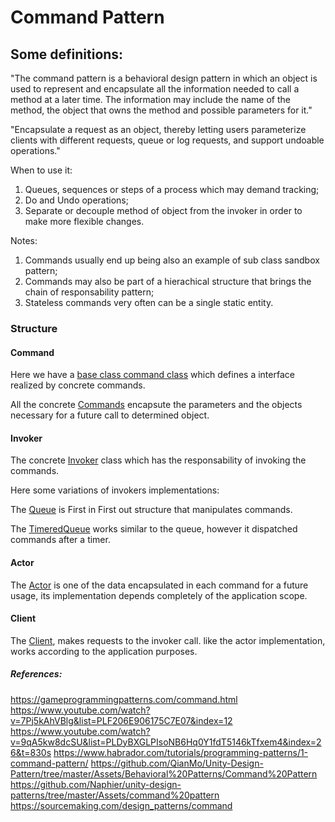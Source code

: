 
# Command Pattern

## Some definitions:

"The command pattern is a behavioral design pattern in which an object is used to represent and encapsulate all the information needed to call a method at a later time. The information may include the name of the method, the object that owns the method and possible parameters for it."

"Encapsulate a request as an object, thereby letting users parameterize clients with different requests, queue or log requests, and support undoable operations." 

When to use it: 
1. Queues, sequences or steps of a process which may demand tracking;
2. Do and Undo operations;
3. Separate or decouple method of object from the invoker in order to make more flexible changes.

Notes:
1. Commands usually end up being also an example of sub class sandbox pattern;
2. Commands may also be part of a hierachical structure that brings the chain of responsability pattern;
3. Stateless commands very often can be a single static entity.

### Structure

#### Command

Here we have a [base class command class](https://github.com/ycarowr/DesignPatterns/blob/master/Assets/Behavior/Command/Structure/Command.cs) which defines a interface realized by concrete commands. 

All the concrete [Commands](https://github.com/ycarowr/DesignPatterns/tree/master/Assets/Behavior/Command/Examples/AnimationQueue/Scripts/Commands) encapsute the parameters and the objects necessary for a future call to determined object.

#### Invoker
The concrete [Invoker](https://github.com/ycarowr/DesignPatterns/blob/master/Assets/Behavior/Command/Examples/AnimationQueue/Scripts/Invoker/AnimationQueue.cs) class which has the responsability of invoking the commands.

Here some variations of invokers implementations:

The [Queue](https://github.com/ycarowr/DesignPatterns/blob/master/Assets/Behavior/Command/Structure/Tools/CommandQueue.cs) is First in First out structure that manipulates commands.

The [TimeredQueue](https://github.com/ycarowr/DesignPatterns/blob/master/Assets/Behavior/Command/Structure/Tools/TimeredCommandQueue.cs) works similar to the queue, however it dispatched commands after a timer.

#### Actor 
The [Actor](https://github.com/ycarowr/DesignPatterns/blob/master/Assets/Behavior/Command/Examples/AnimationQueue/Scripts/Actor/MotionEntity.cs) is one of the data encapsulated in each command for a future usage, its implementation depends completely of the application scope.

#### Client
The [Client](https://github.com/ycarowr/DesignPatterns/blob/master/Assets/Behavior/Command/Examples/AnimationQueue/Scripts/Client/AnimationClient.cs), makes requests to the invoker call. like the actor implementation, works according to the application purposes.   

##### References: 
https://gameprogrammingpatterns.com/command.html
https://www.youtube.com/watch?v=7Pj5kAhVBlg&list=PLF206E906175C7E07&index=12
https://www.youtube.com/watch?v=9qA5kw8dcSU&list=PLDyBXGLPIsoNB6Hq0Y1fdT5146kTfxem4&index=26&t=830s
https://www.habrador.com/tutorials/programming-patterns/1-command-pattern/
https://github.com/QianMo/Unity-Design-Pattern/tree/master/Assets/Behavioral%20Patterns/Command%20Pattern
https://github.com/Naphier/unity-design-patterns/tree/master/Assets/command%20pattern
https://sourcemaking.com/design_patterns/command
